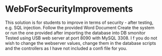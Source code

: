 # WebForSecurityImprovements
This solution is for students to improve in terms of security - after testing, e.g. SQL injection.
Follow the provided Word Document
Create the system or run the one provided after importing the database into DB smonitor
Tested using USB web server at port 8090 with MySQL 3308.
I f you do not wish to change the webserver values, change them in the database scripts and the controllers as 
I have not included a confi file for you.
